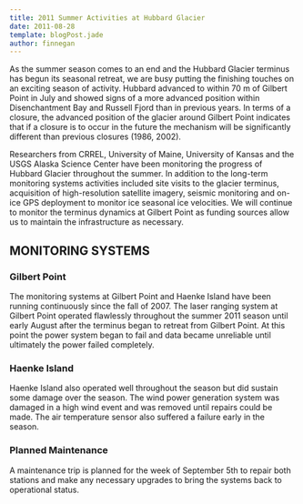 ```yaml
---
title: 2011 Summer Activities at Hubbard Glacier
date: 2011-08-28
template: blogPost.jade
author: finnegan
---
```


As the summer season comes to an end and the Hubbard Glacier terminus has begun its seasonal retreat, we are busy putting the finishing touches on an exciting season of activity. Hubbard advanced to within 70 m of Gilbert Point in July and showed signs of a more advanced position within Disenchantment Bay and Russell Fjord than in previous years.  In terms of a closure, the advanced position of the glacier around Gilbert Point indicates that if a closure is to occur in the future the mechanism will be significantly different than previous closures (1986, 2002).

Researchers from CRREL, University of Maine, University of Kansas and the USGS Alaska Science Center have been monitoring the progress of Hubbard Glacier throughout the summer. In addition to the long-term monitoring systems activities included site visits to the glacier terminus, acquisition of high-resolution satellite imagery, seismic monitoring and on-ice GPS deployment to monitor ice seasonal ice velocities. We will continue to monitor the terminus dynamics at Gilbert Point as funding sources allow us to maintain the infrastructure as necessary.

## MONITORING SYSTEMS

### Gilbert Point
The monitoring systems at Gilbert Point and Haenke Island have been running continuously since the fall of 2007. The laser ranging system at Gilbert Point operated flawlessly throughout the summer 2011 season until early August after the terminus began to retreat from Gilbert Point. At this point the power system began to fail and data became unreliable until ultimately the power failed completely.


### Haenke Island
Haenke Island also operated well throughout the season but did sustain some damage over the season. The wind power generation system was damaged in a high wind event and was removed until repairs could be made. The air temperature sensor also suffered a failure early in the season.


### Planned Maintenance
A maintenance trip is planned for the week of September 5th to repair both stations and make any necessary upgrades to bring the systems back to operational status.